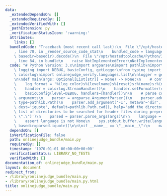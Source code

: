 ```yaml
---
data:
  _extendedDependsOn: []
  _extendedRequiredBy: []
  _extendedVerifiedWith: []
  _pathExtension: py
  _verificationStatusIcon: ':warning:'
  attributes:
    links: []
  bundledCode: "Traceback (most recent call last):\n  File \"/opt/hostedtoolcache/Python/3.8.5/x64/lib/python3.8/site-packages/onlinejudge_verify/documentation/build.py\"\
    , line 70, in _render_source_code_stat\n    bundled_code = language.bundle(stat.path,\
    \ basedir=basedir).decode()\n  File \"/opt/hostedtoolcache/Python/3.8.5/x64/lib/python3.8/site-packages/onlinejudge_verify/languages/python.py\"\
    , line 84, in bundle\n    raise NotImplementedError\nNotImplementedError\n"
  code: "# Python Version: 3.x\nimport argparse\nimport pathlib\nimport sys\nfrom\
    \ logging import DEBUG, basicConfig, getLogger\nfrom typing import *\n\nimport\
    \ colorlog\nimport onlinejudge_verify.languages.list\n\nlogger = getLogger(__name__)\n\
    \n\ndef main(args: Optional[List[str]] = None) -> None:\n    # configure logging\n\
    \    log_format = '%(log_color)s%(levelname)s%(reset)s:%(name)s:%(message)s'\n\
    \    handler = colorlog.StreamHandler()\n    handler.setFormatter(colorlog.ColoredFormatter(log_format))\n\
    \    basicConfig(level=DEBUG, handlers=[handler])\n\n    # parse command-line\
    \ arguments\n    parser = argparse.ArgumentParser()\n    parser.add_argument('path',\
    \ type=pathlib.Path)\n    parser.add_argument('-I', metavar='dir', type=pathlib.Path,\
    \ dest='iquote', default=pathlib.Path.cwd(), help='add the directory dir to the\
    \ list of directories to be searched for header files during preprocessing (default:\
    \ \".\")')\n    parsed = parser.parse_args(args)\n\n    language = onlinejudge_verify.languages.list.get(parsed.path)\n\
    \    assert language is not None\n    sys.stdout.buffer.write(language.bundle(parsed.path,\
    \ basedir=parsed.iquote))\n\n\nif __name__ == \"__main__\":\n    main()\n"
  dependsOn: []
  isVerificationFile: false
  path: onlinejudge_bundle/main.py
  requiredBy: []
  timestamp: '1970-01-01 00:00:00+00:00'
  verificationStatus: LIBRARY_NO_TESTS
  verifiedWith: []
documentation_of: onlinejudge_bundle/main.py
layout: document
redirect_from:
- /library/onlinejudge_bundle/main.py
- /library/onlinejudge_bundle/main.py.html
title: onlinejudge_bundle/main.py
---
```

